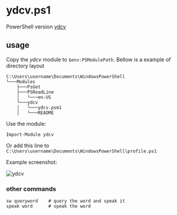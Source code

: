 # ydcv.ps1
PowerShell version [ydcv](https://github.com/felixonmars/ydcv)

## usage

Copy the *ydcv* module to `$env:PSModulePath`.
Bellow is a example of directory layout
```
C:\Users\username\Documents\WindowsPowerShell
└───Modules
    ├───PsGet
    ├───PSReadLine
    │   └───en-US
    └───ydcv
    │   └───ydcv.psm1
    │   └───README
```

Use the module:
```
Import-Module ydcv
```

Or add this line to `C:\Users\username\Documents\WindowsPowerShell\profile.ps1`

Example screenshot:

![ydcv](https://cloud.githubusercontent.com/assets/1540389/10358659/2a4aea38-6dc3-11e5-9bf2-3a04693409f0.JPG)

### other commands
```
sw queryword    # query the word and speak it
speak word      # speak the word
```
